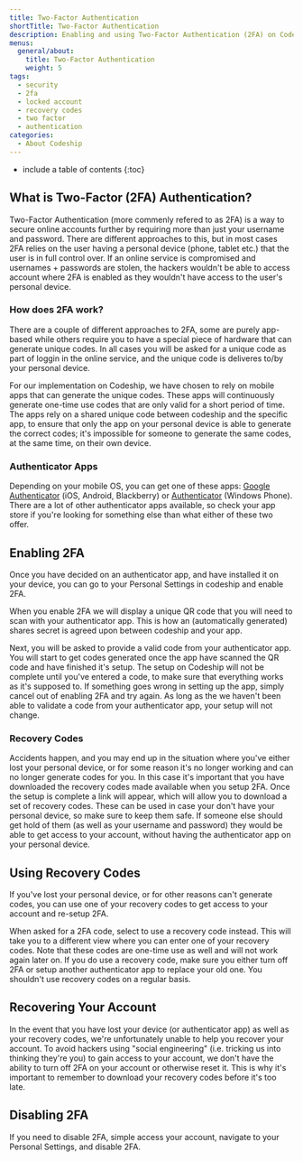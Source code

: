 ```yaml
---
title: Two-Factor Authentication
shortTitle: Two-Factor Authentication
description: Enabling and using Two-Factor Authentication (2FA) on Codeship
menus:
  general/about:
    title: Two-Factor Authentication
    weight: 5
tags:
  - security
  - 2fa
  - locked account
  - recovery codes
  - two factor
  - authentication
categories:
  - About Codeship
---
```


* include a table of contents
{:toc}

## What is Two-Factor (2FA) Authentication?

Two-Factor Authentication (more commenly refered to as 2FA) is a way to secure online accounts further by requiring more than just your username and password. There are different approaches to this, but in most cases 2FA relies on the user having a personal device (phone, tablet etc.) that the user is in full control over. If an online service is compromised and usernames + passwords are stolen, the hackers wouldn't be able to access account where 2FA is enabled as they wouldn't have access to the user's personal device.

### How does 2FA work?

There are a couple of different approaches to 2FA, some are purely app-based while others require you to have a special piece of hardware that can generate unique codes. 
In all cases you will be asked for a unique code as part of loggin in the online service, and the unique code is deliveres to/by your personal device.

For our implementation on Codeship, we have chosen to rely on mobile apps that can generate the unique codes. These apps will continuously generate one-time use codes that are only valid for a short period of time. The apps rely on a shared unique code between codeship and the specific app, to ensure that only the app on your personal device is able to generate the correct codes; it's impossible for someone to generate the same codes, at the same time, on their own device.

### Authenticator Apps

Depending on your mobile OS, you can get one of these apps: [Google Authenticator](https://support.google.com/accounts/answer/1066447) (iOS, Android, Blackberry) or [Authenticator](https://www.microsoft.com/en-us/store/p/authenticator/9wzdncrfj3rj) (Windows Phone). 
There are a lot of other authenticator apps available, so check your app store if you're looking for something else than what either of these two offer.

## Enabling 2FA

Once you have decided on an authenticator app, and have installed it on your device, you can go to your Personal Settings in codeship and enable 2FA.

When you enable 2FA we will display a unique QR code that you will need to scan with your authenticator app. This is how an (automatically generated) shares secret is agreed upon between codeship and your app.

Next, you will be asked to provide a valid code from your authenticator app. You will start to get codes generated once the app have scanned the QR code and have finished it's setup. The setup on Codeship will not be complete until you've entered a code, to make sure that everything works as it's supposed to.
If something goes wrong in setting up the app, simply cancel out of enabling 2FA and try again. As long as the we haven't been able to validate a code from your authenticator app, your setup will not change.

### Recovery Codes

Accidents happen, and you may end up in the situation where you've either lost your personal device, or for some reason it's no longer working and can no longer generate codes for you. In this case it's important that you have downloaded the recovery codes made available when you setup 2FA. 
Once the setup is complete a link will appear, which will allow you to download a set of recovery codes. These can be used in case your don't have your personal device, so make sure to keep them safe. If someone else should get hold of them (as well as your username and password) they would be able to get access to your account, without having the authenticator app on your personal device.

## Using Recovery Codes

If you've lost your personal device, or for other reasons can't generate codes, you can use one of your recovery codes to get access to your account and re-setup 2FA. 

When asked for a 2FA code, select to use a recovery code instead. This will take you to a different view where you can enter one of your recovery codes. Note that these codes are one-time use as well and will not work again later on. If you do use a recovery code, make sure you either turn off 2FA or setup another authenticator app to replace your old one. You shouldn't use recovery codes on a regular basis.

## Recovering Your Account

In the event that you have lost your device (or authenticator app) as well as your recovery codes, we're unfortunately unable to help you recover your account. To avoid hackers using "social engineering" (i.e. tricking us into thinking they're you) to gain access to your account, we don't have the ability to turn off 2FA on your account or otherwise reset it.
This is why it's important to remember to download your recovery codes before it's too late.

## Disabling 2FA

If you need to disable 2FA, simple access your account, navigate to your Personal Settings, and disable 2FA.
